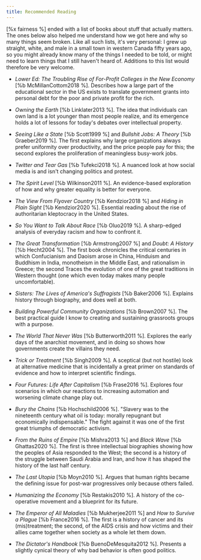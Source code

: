 ```yaml
---
title: Recommended Reading
---
```


[%x fairness %] ended with a list of books about stuff that actually
matters.  The ones below also helped me understand how we got here and why so
many things seem broken.  Like all such lists, it's very personal: I grew up
straight, white, and male in a small town in western Canada fifty years ago, so
you might already know many of the things I needed to be told, or might need to
learn things that I still haven't heard of.  Additions to this list would
therefore be very welcome.

-   *Lower Ed: The Troubling Rise of For-Profit Colleges in the New Economy*
    [%b McMillanCottom2018 %].  Describes how a large part of the
    educational sector in the US exists to translate government grants into
    personal debt for the poor and private profit for the rich.

-   *Owning the Earth* [%b Linklater2013 %].  The idea that individuals can
    own land is a lot younger than most people realize, and its emergence holds
    a lot of lessons for today's debates over intellectual property.

-   *Seeing Like a State* [%b Scott1999 %] and *Bullshit Jobs: A Theory*
    [%b Graeber2019 %].  The first explains why large organizations always
    prefer uniformity over productivity, and the price people pay for this; the
    second explores the proliferation of meaningless busy-work jobs.

-   *Twitter and Tear Gas* [%b Tufekci2018 %].  A nuanced look at how social
    media is and isn't changing politics and protest.

-   *The Spirit Level* [%b Wilkinson2011 %].  An evidence-based exploration
    of how and why greater equality is better for everyone.

-   *The View From Flyover Country* [%b Kendzior2018 %] and *Hiding in Plain
    Sight* [%b Kendzior2020 %].  Essential reading about the rise of
    authoritarian kleptocracy in the United States.

-   *So You Want to Talk About Race* [%b Oluo2019 %].  A sharp-edged
    analysis of everyday racism and how to confront it.

-   *The Great Transformation* [%b Armstrong2007 %] and *Doubt: A History*
    [%b Hecht2004 %].  The first book chronicles the critical centuries in
    which Confucianism and Daoism arose in China, Hinduism and Buddhism in
    India, monotheism in the Middle East, and rationalism in Greece; the second
    Traces the evolution of one of the great traditions in Western thought (one
    which even today makes many people uncomfortable).

-   *Sisters: The Lives of America's Suffragists* [%b Baker2006 %].
    Explains history through biography, and does well at both.

-   *Building Powerful Community Organizations* [%b Brown2007 %].  The best
    practical guide I know to creating and sustaining grassroots groups with a
    purpose.

-   *The World That Never Was* [%b Butterworth2011 %].  Explores the early
    days of the anarchist movement, and in doing so shows how governments create
    the villains they need.

-   *Trick or Treatment* [%b Singh2009 %].  A sceptical (but not hostile)
    look at alternative medicine that is incidentally a great primer on
    standards of evidence and how to interpret scientific findings.

-   *Four Futures: Life After Capitalism* [%b Frase2016 %].  Explores four
    scenarios in which our reactions to increasing automation and worsening
    climate change play out.

-   *Bury the Chains* [%b Hochschild2006 %].  "Slavery was to the nineteenth
    century what oil is today: morally repugnant but economically
    indispensable."  The fight against it was one of the first great triumphs of
    democratic activism.

-   *From the Ruins of Empire* [%b Mishra2013 %] and *Black Wave*
    [%b Ghattas2020 %].  The first is three intellectual biographies
    showing how the peoples of Asia responded to the West; the second is a
    history of the struggle between Saudi Arabia and Iran, and how it has shaped
    the history of the last half century.

-   *The Last Utopia* [%b Moyn2010 %].  Argues that human rights became the
    defining issue for post-war progressives only because others failed.

-   *Humanizing the Economy* [%b Restakis2010 %].  A history of the
    co-operative movement and a blueprint for its future.

-   *The Emperor of All Maladies* [%b Mukherjee2011 %] and *How to Survive a
    Plague* [%b France2016 %].  The first is a history of cancer and its
    (mis)treatment; the second, of the AIDS crisis and how victims and their
    allies came together when society as a whole let them down.

-   *The Dictator's Handbook* [%b BuenoDeMesquita2012 %].  Presents a
    slightly cynical theory of why bad behavior is often good politics.
